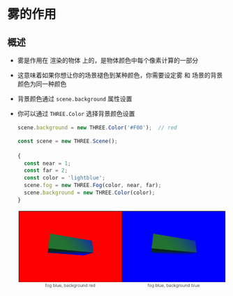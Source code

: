 # 雾的作用

## 概述

+ 雾是作用在 渲染的物体 上的，是物体颜色中每个像素计算的一部分
+ 这意味着如果你想让你的场景褪色到某种颜色，你需要设定雾 和 场景的背景颜色为同一种颜色
+ 背景颜色通过 `scene.background` 属性设置
+ 你可以通过 `THREE.Color` 选择背景颜色设置

  ```js
  scene.background = new THREE.Color('#F00');  // red
  ```

  ```js
  const scene = new THREE.Scene();

  {
    const near = 1;
    const far = 2;
    const color = 'lightblue';
    scene.fog = new THREE.Fog(color, near, far);
    scene.background = new THREE.Color(color);
  }
  ```

  ![alt text](images/雾.gif)
